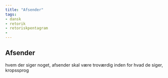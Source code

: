 ```yaml
---
title: "Afsender"
tags: 
- dansk
- retorik
- retoriskpentagram
- 
---
```


## Afsender

hvem der siger noget, afsender skal være troværdig inden for hvad de siger, kropssprog
